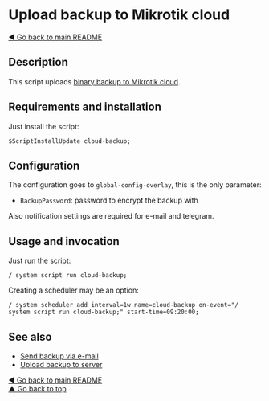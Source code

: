 # Upload backup to Mikrotik cloud

[◀ Go back to main README](../)

## Description

This script uploads [binary backup to Mikrotik cloud](https://wiki.mikrotik.com/wiki/Manual:IP/Cloud#Backup).

## Requirements and installation

Just install the script:

```text
$ScriptInstallUpdate cloud-backup;
```

## Configuration

The configuration goes to `global-config-overlay`, this is the only parameter:

* `BackupPassword`: password to encrypt the backup with

Also notification settings are required for e-mail and telegram.

## Usage and invocation

Just run the script:

```text
/ system script run cloud-backup;
```

Creating a scheduler may be an option:

```text
/ system scheduler add interval=1w name=cloud-backup on-event="/ system script run cloud-backup;" start-time=09:20:00;
```

## See also

* [Send backup via e-mail](email-backup.md)
* [Upload backup to server](upload-backup.md)

[◀ Go back to main README](../)  
[▲ Go back to top](cloud-backup.md#top)

